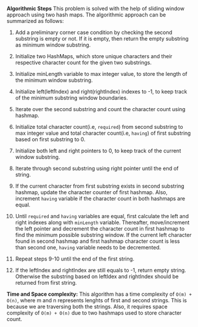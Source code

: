 **Algorithmic Steps**
This problem is solved with the help of sliding window approach using two hash maps. The algorithmic approach can be summarized as follows:

1. Add a preliminary corner case condition by checking the second substring is empty or not. If it is empty, then return the empty substring as minimum window substring.

2. Initialize two HashMaps, which store unique characters and their respective character count for the given two substrings.

3. Initialize minLength variable to max integer value, to store the length of the minimum window substring.

4. Initialize left(leftIndex) and right(rightIndex) indexes to -1, to keep track of the minimum substring window boundaries.

5. Iterate over the second substring and count the character count using hashmap. 

6. Initialize total character count(i.e, `required`) from second substring to max integer value and total character count(i.e, `having`) of first substring based on first substring to 0. 

7. Initialize both left and right pointers to 0, to keep track of the current window substring. 

8. Iterate through second substring using right pointer until the end of string.

9. If the current character from first substring exists in second substring hashmap, update the character counter of first hashmap. Also, increment `having` variable if the character count in both hashmaps are equal.

10. Until `required` and `having` variables are equal, first calculate the left and right indexes along with `minLength` variable. Thereafter, move/increment the left pointer and decrement the character count in first hashmap to find the minimum possible substring window. If the current left character found in second hashmap and first hashmap character count is less than second one, `having` variable needs to be decremented.

11. Repeat steps 9-10 until the end of the first string.

7. If the leftIndex and rightIndex are still equals to -1, return empty string. Otherwise the substring based on leftIdex and rightIndex should be returned from first string.


**Time and Space complexity:**
This algorithm has a time complexity of `O(m) + O(n)`, where m and n represents lenghts of first and second strings. This is because we are traversing both the strings. Also, it requires space complexity of `O(m) + O(n)` due to two hashmaps used to store character count.